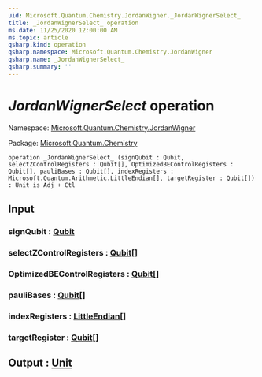 ```yaml
---
uid: Microsoft.Quantum.Chemistry.JordanWigner._JordanWignerSelect_
title: _JordanWignerSelect_ operation
ms.date: 11/25/2020 12:00:00 AM
ms.topic: article
qsharp.kind: operation
qsharp.namespace: Microsoft.Quantum.Chemistry.JordanWigner
qsharp.name: _JordanWignerSelect_
qsharp.summary: ''
---
```


# _JordanWignerSelect_ operation

Namespace: [Microsoft.Quantum.Chemistry.JordanWigner](xref:Microsoft.Quantum.Chemistry.JordanWigner)

Package: [Microsoft.Quantum.Chemistry](https://nuget.org/packages/Microsoft.Quantum.Chemistry)




```qsharp
operation _JordanWignerSelect_ (signQubit : Qubit, selectZControlRegisters : Qubit[], OptimizedBEControlRegisters : Qubit[], pauliBases : Qubit[], indexRegisters : Microsoft.Quantum.Arithmetic.LittleEndian[], targetRegister : Qubit[]) : Unit is Adj + Ctl
```


## Input

### signQubit : [Qubit](xref:microsoft.quantum.concepts.the-qubit)




### selectZControlRegisters : [Qubit](xref:microsoft.quantum.concepts.the-qubit)[]




### OptimizedBEControlRegisters : [Qubit](xref:microsoft.quantum.concepts.the-qubit)[]




### pauliBases : [Qubit](xref:microsoft.quantum.concepts.the-qubit)[]




### indexRegisters : [LittleEndian](xref:Microsoft.Quantum.Arithmetic.LittleEndian)[]




### targetRegister : [Qubit](xref:microsoft.quantum.concepts.the-qubit)[]





## Output : [Unit](xref:microsoft.quantum.user-guide.language.types)

